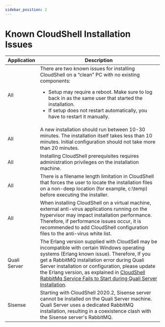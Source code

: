 ```yaml
---
sidebar_position: 2
---
```


# Known CloudShell Installation Issues

| Application | Description |
| --- | --- |
| All | There are two known issues for installing CloudShell on a “clean” PC with no existing components:<ul><li>Setup may require a reboot. Make sure to log back in as the same user that started the installation.</li><li>If setup does not restart automatically, you have to restart it manually.</li></ul> |
| All | A new installation should run between 10-30 minutes. The installation itself takes less than 10 minutes. Initial configuration should not take more than 20 minutes. |
| All | Installing CloudShell prerequisites requires administration privileges on the installation machine. |
| All | There is a filename length limitation in CloudShell that forces the user to locate the installation files on a non-deep location (for example, c:\\temp) before executing the installer. |
| All | When installing CloudShell on a virtual machine, external anti-virus applications running on the hypervisor may impact installation performance. Therefore, if performance issues occur, it is recommended to add CloudShell configuration files to the anti-virus white list. |
| Quali Server | The Erlang version supplied with CloudSell may be incompatible with certain Windows operating systems (Erlang known issue). Therefore, If you get a RabbitMQ installation error during Quali Server installation or configuration, please update the Erlang version, as explained in [CloudShell RabbitMq Service Fails to Start during Quali Server Installation](https://help.quali.com/Online%20Help/0.0/Portal/Content/Troubleshooting/RabbitMQ-failed-to-start-during-QSConfig.htm). |
| Sisense | Starting with CloudShell 2020.2, Sisense server cannot be installed on the Quali Server machine. Quali Server uses a dedicated RabbitMQ installation, resulting in a coexistence clash with the Sisense server's RabbitMQ. |